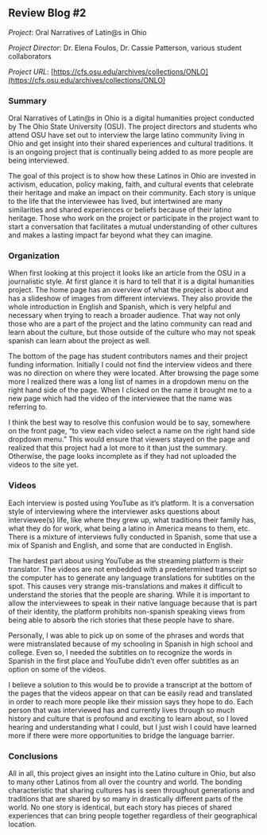 ## Review Blog #2

_Project_: Oral Narratives of Latin@s in Ohio

_Project Director_: Dr. Elena Foulos, Dr. Cassie Patterson, various student collaborators

_Project URL_: [https://cfs.osu.edu/archives/collections/ONLO](https://cfs.osu.edu/archives/collections/ONLO) 

### Summary 

Oral Narratives of Latin@s in Ohio is a digital humanities project conducted by The Ohio State University (OSU). The project directors and students who attend OSU have set out to interview the large latino community living in Ohio and get insight into their shared experiences and cultural traditions. It is an ongoing project that is continually being added to as more people are being interviewed. 

The goal of this project is to show how these Latinos in Ohio are invested in activism, education, policy making, faith, and cultural events that celebrate their heritage and make an impact on their community. Each story is unique to the life that the interviewee has lived, but intertwined are many similarities and shared experiences or beliefs because of their latino heritage. Those who work on the project or participate in the project want to start a conversation that facilitates a mutual understanding of other cultures and makes a lasting impact far beyond what they can imagine. 

### Organization

When first looking at this project it looks like an article from the OSU in a journalistic style. At first glance it is hard to tell that it is a digital humanities project. The home page has an overview of what the project is about and has a slideshow of images from different interviews. They also provide the whole introduction in English and Spanish, which is very helpful and necessary when trying to reach a broader audience. That way not only those who are a part of the project and the latino community can read and learn about the culture, but those outside of the culture who may not speak spanish can learn about the project as well. 

The bottom of the page has student contributors names and their project funding information. Initially I could not find the interview videos and there was no direction on where they were located. After browsing the page some more I realized there was a long list of names in a dropdown menu on the right hand side of the page. When I clicked on the name it brought me to a new page which had the video of the interviewee that the name was referring to. 

I think the best way to resolve this confusion would be to say, somewhere on the front page, “to view each video select a name on the right hand side dropdown menu.” This would ensure that viewers stayed on the page and realized that this project had a lot more to it than just the summary. Otherwise, the page looks incomplete as if they had not uploaded the videos to the site yet. 

### Videos

Each interview is posted using YouTube as it’s platform. It is a conversation style of interviewing where the interviewer asks questions about interviewee(s) life, like where they grew up, what traditions their family has, what they do for work, what being a latino in America means to them, etc. There is a mixture of interviews fully conducted in Spanish, some that use a mix of Spanish and English, and some that are conducted in English. 

The hardest part about using YouTube as the streaming platform is their translator. The videos are not embedded with a predetermined transcript so the computer has to generate any language translations for subtitles on the spot. This causes very strange mis-translations and makes it difficult to understand the stories that the people are sharing. While it is important to allow the interviewees to speak in their native language because that is part of their identity, the platform prohibits non-spanish speaking views from being able to absorb the rich stories that these people have to share. 

Personally, I was able to pick up on some of the phrases and words that were mistranslated because of my schooling in Spanish in high school and college. Even so, I needed the subtitles on to recognize the words in Spanish in the first place and YouTube didn’t even offer subtitles as an option on some of the videos. 

I believe a solution to this would be to provide a transcript at the bottom of the pages that the videos appear on that can be easily read and translated in order to reach more people like their mission says they hope to do. Each person that was interviewed has and currently lives through so much history and culture that is profound and exciting to learn about, so I loved hearing and understanding what I could, but I just wish I could have learned more if there were more opportunities to bridge the language barrier. 


### Conclusions

All in all, this project gives an insight into the Latino culture in Ohio, but also to many other Latinos from all over the country and world. The bonding characteristic that sharing cultures has is seen throughout generations and traditions that are shared by so many in drastically different parts of the world. No one story is identical, but each story has pieces of shared experiences that can bring people together regardless of their geographical location. 

